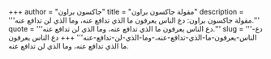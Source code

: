 +++
author = "جاكسون براون"
title = "مقولة جاكسون براون"
description = '''مقولة جاكسون براون: دع الناس يعرفون ما الذي تدافع عنه، وما الذي لن تدافع عنه.'''
quote = '''دع الناس يعرفون ما الذي تدافع عنه، وما الذي لن تدافع عنه.'''
slug = '''دع-الناس-يعرفون-ما-الذي-تدافع-عنه،-وما-الذي-لن-تدافع-عنه'''
+++
دع الناس يعرفون ما الذي تدافع عنه، وما الذي لن تدافع عنه.

